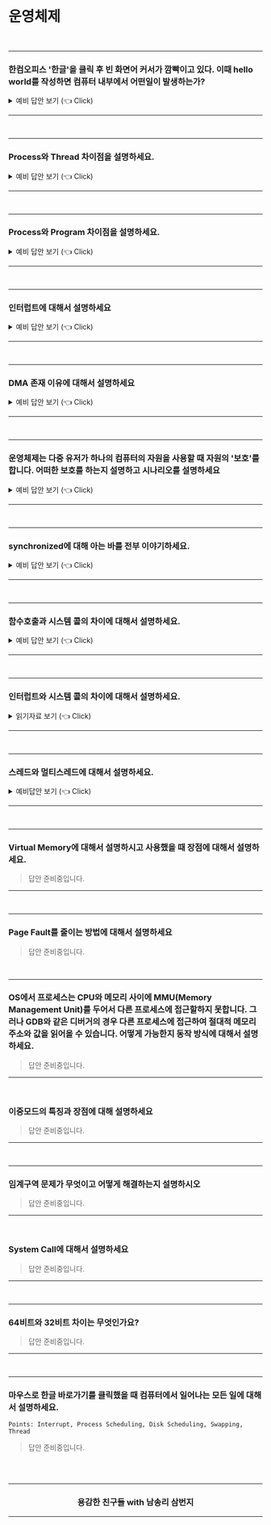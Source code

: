 # 운영체제

<br />

-----------------------

### 한컴오피스 '한글'을 클릭 후 빈 화면어 커서가 깜빡이고 있다. 이때 hello world를 작성하면 컴퓨터 내부에서 어떤일이 발생하는가?

<details>
   <summary> 예비 답안 보기 (👈 Click)</summary>
<br />

- 키보드에서 사용자 입력이 들어오면 키보드 컨트롤러가 인터럽트를 발생시켜 CPU에게 키가 입력되었다는 사실을 알려준다.
- CPU는 현재 수행중이던 작업의 상태를 저장하고 인터럽트 요청을 처리하기 위해 OS내에 정의된 키보드 인터럽트 처리 루틴을 찾아간다.
- 키보드 인터럽트 처리 루틴은 키보드로 부터 입력받은 내용을 메모리의 특정 부분에 저장해 해당 프로그램에게 키보드 입력이 들어왔음을 알리며 인터럽트 처리를 완료한다.
- 인터럽트 처리가 끝나면 인터럽트가 발생하기 직전 상태를 복구시켜 중단되었던 작업을 재개한다.

</details>

-----------------------

<br />

-----------------------

### Process와 Thread 차이점을 설명하세요.

<details>
   <summary> 예비 답안 보기 (👈 Click)</summary>
<br />

- 먼저 한가지 상황을 가정해보면 한 Server에서 같은 일을 수행하는 프로세스를 매번 fork 해서 만든다고 해보자. 이런 상황이 존재한다면 매번 동일한 코드를 복사하여 일을 수행하는 비효율적인 모습을 상상할 수 있다. fork를 하게 되면 PCB, 주소복사 등등 해줄 일이 많다. 그래서 등장한게 쓰레드인데 한 프로세스 내에서 독립적인 일을 수행해준다.
- 쓰레드는 레지스터와 스택을 제외하고는 모두 공유하여 사용하게 된다. 이렇게 될 경우 한가지 쓰레드가 I/O를 수행할 때 다른 쓰레드는 다른일을 하는 식으로 일을 좀 더 효율적으로 수행할 수 있게 된다. 그리고 요즘같이 multi-processor 환경을 갖춘 상태에서는 쓰레드로 각 CPU에 일을 할당해서 수행해 줄 수 있게 된다.

</details>

-----------------------

<br />

-----------------------

### Process와 Program 차이점을 설명하세요.

<details>
   <summary> 예비 답안 보기 (👈 Click)</summary>
<br />

- 실행 상태에 있는 것을 프로세스
- 하드디스크 안에 있는 것을 프로그램

</details>

-----------------------

<br />

-----------------------

### 인터럽트에 대해서 설명하세요

<details>
   <summary> 예비 답안 보기 (👈 Click)</summary>
<br />

Trap 은 S/W적으로 발생하는 인터럽트를 가리키는 명칭으로 알고있습니다. 예로 System Call, Segmentation fault 같은게 있습니다.
인터럽트는 컨트롤 씨를 누를때 처럼 H/W에서 발생하는 것을 명칭 하는 것으로 알고 있습니다.

인터럽트는 장치 내에서 예외상황이 발생하여 처리가 필요할 때 사용하는 것을 말합니다. interrupt vector에 그러한 인터럽트 신호가 오게 될 때 처리해야 하는 동작을 가리키는 주소를 적어놔 관리하게 됩니다. 무조건 우선적으로 처리되게 됩니다.


__하드웨어 인터럽트__
- 각종 하드웨어 장치들이 CPU에게 서비스를 받아야 하는 경우 발생.
- 인터럽트 라인을 통해 CPU에게 전달

__소프트웨어 인터럽트__
- 프로그램이 잘못된 연산을 수행할 경우 이에 대한 적절한 처리를 위해 사용되는 예외 상황 처리
- 자신이 작성하지 않은 코드를 운영체제로부터 서비스를 받기 위해 발생시키는 시스템콜(이를 트랩이라고 합니다.)

</details>

-----------------------

<br />

-----------------------

### DMA 존재 이유에 대해서 설명하세요

<details>
   <summary> 예비 답안 보기 (👈 Click)</summary>
<br />

- 모든 메모리 접근 연산이 CPU에 의해서만 이루어질 경우 주변 장치가 메모리 접근을 원할 때마다 인터럽트를 통해 CPU 업무가 방해를 받게 되어 CPU의 사용의 효율성이 떨어지는 문제가 발생한다. 
- DMA는 일종의 컨트롤러로서 CPU가 주변 장치들의 메모리 접근 요청에 의해 자주 인터럽트당하는 것을 막아주는 역할을 한다.
- DMA를 사용하면 로컬 버퍼에서 메모리로 읽어오는 작업을 CPU가 담당하는 것이 아니라, DMA가 대행하므로서 CPU는 원래 하던 작업을 멈추고 인터럽트를 처리할 필요가 없어지는 것이다. 

</details>

-----------------------

<br />

-----------------------

### 운영체제는 다중 유저가 하나의 컴퓨터의 자원을 사용할 때 자원의 '보호'를 합니다. 어떠한 보호를 하는지 설명하고 시나리오를 설명하세요

<details>
   <summary> 예비 답안 보기 (👈 Click)</summary>
<br />

크게 세 부분으로 나눌 수 있습니다.

__[1] 입출력장치 보호__
- A가 프린터에 인쇄를 요청하여 프린터가 A의 작업을 수행 중일 때 B가 프린터 요청을 하면 A의 작업 이후에 B의  작업을 수행해야합니다.
- 이와 관계된특권 명령(in, out) 명령은 에플리케이션에서 하는 것이 아닌 운영체제가 수행합니다. 

__[2] 메모리 보호__
- A가 실행한 프로세스는 B가 실행한 프로세스의 메모리를 읽거나 쓰지 못하도록 막습니다.
- CPU와 메모리 사이에 MMU(Memory Management Unit)두어서  base, limit 레지스터 값을 읽어서 해당 메모리 부분을 넘지 못하도록 합니다. 

__[3] CPU 보호__
- while ( n = 1) 과 같이 실수 혹은 고의로  하나의 프로세스가 CPU시간을 독점하는 일을 방지해야합니다.
- 일정 주기로 CPU에게 타이머가 인터럽트를 걸도록 회로를 설계합니다. 인터럽트를 걸면 CPU는 지금 하는 일을 멈추고 인터럽트 서비스 루틴으로 넘어갑니다. 이 코드에는 CPU 시간이 다른 모든 프로세스에게 골고루 가는지, 한 놈에게 집중되는지 체크합니다.

</details>

-----------------------

<br />

-----------------------

### synchronized에 대해 아는 바를 전부 이야기하세요.

<details>
   <summary> 예비 답안 보기 (👈 Click)</summary>
<br />

Topic
- 멀티스레딩 상황의 제어를 위해 synchronized를 적극 활용.
- 어떤 멀티스레드 상황이었는지, 왜 synchronized를 썼는지, synchronized가 mutex를 어떻게 보장하는지
- 내부적으로 어떻게 구현했는지, 다른 방법은 없었는지, 다른 방법과 synchronized를 비교했을 때의 장단점은 무엇인지, 
- 특정 상황을 제시한 뒤 이 경우라면 어떻게 적용시킬 수 있을 것인지

</details>

-----------------------

<br />

-----------------------

### 함수호출과 시스템 콜의 차이에 대해서 설명하세요.

<details>
   <summary> 예비 답안 보기 (👈 Click)</summary>
<br />

- 함수호출 : 자신이 작성한 함수 혹은 라이브러리에 저장된 함수를 호출하는 것
- 시스템 콜 : 운영체제에 정의된 함수를 호출하는 것

</details>

-----------------------

<br />

-----------------------

### 인터럽트와 시스템 콜의 차이에 대해서 설명하세요.

<details>
   <summary> 읽기자료 보기 (👈 Click)</summary>
<br />

- [Leetcode](https://leetcode.com/discuss/interview-question/operating-system/124838/Interrupt-Vs-System-Call)
- [Topcoder](https://accounts.topcoder.com/member?retUrl=https:%2F%2Fwww.topcoder.com%2Fsettings%2Fprofile&utm_source=community-app-main)

</details>

-----------------------

<br />

-----------------------

### 스레드와 멀티스레드에 대해서 설명하세요.

<details>
   <summary> 예비답안 보기 (👈 Click)</summary>
<br />

> 스레드와 멀티스레드 주제는 면접에서 정말 중요한 주제입니다. L사의 경우 얼마나 써봤는지 꼬리 질문으로 등장한 전력이 있습니다. 요약 글로는 충분하지 않을 것입니다. C수준이 아니더라도 Java, Python 언어 레벨에서 돌려보면서 살펴볼법한 중요한 주제입니다. 자세하게 알고싶다면 [Covenant. 파이썬 코드로 보는 멀티스레드](https://covenant.tistory.com/231)를 참고하세요!

- 스레드
   - 프로세스 내에 실행 흐름 단위입니다.
   - 쓰레드는 프로세스에 할당된 메모리, CPU 등의 자원을 사용합니다.
   - Stack만 별도의 메모리를 할당하며 Code, Data, Heap은 쓰레드간 공유합니다.
   - 한 스레드의 결과가 다른 스레드에 영향 끼칩니다. 크롬 하나의 탭에 문제가 생기면 없으면 크롬 자체를 다시 실행해야 하는 경우가 있습니다.
   - 스레드의 경우 디버깅이 어렵기에 동기화 문제는 주의해서 구현해야합니다.

- 멀티 스레드
   - 한 개의 단일 어플리케이션(응용프로그램)은 여러 스레드로 구성 후 작업 처리해야합니다.
   - 한글에서 싱글 스레드를 사용한다면 프린트를 하는 경우 문서 수정은 불가능할 것입니다.
   - 프로세스를 생성하는 것은 고비용입니다. 스레드를 사용한다면 시스템 자원 소모 감소 및 처리량 증가시킬 수 있습니다.
   - 스레드는 이미 공유하고 있기에 프로세스를 사용했다면 생길 통신 부담이 감소합니다.
   - 멀티 스레드를 사용할 경우 디버깅이 어렵습니다. 자원 공유 문제(일명 교착상태)가 생깁니다.

</details>

-----------------------

<br />

-----------------------

### Virtual Memory에 대해서 설명하시고 사용했을 때 장점에 대해서 설명하세요.

> 답안 준비중입니다.

-----------------------

<br />

-----------------------

### Page Fault를 줄이는 방법에 대해서 설명하세요

> 답안 준비중입니다.

<br />

-----------------------

### OS에서 프로세스는 CPU와 메모리 사이에 MMU(Memory Management Unit)를 두어서 다른 프로세스에 접근할하지 못합니다. 그러나 GDB와 같은 디버거의 경우 다른 프로세스에 접근하여 절대적 메모리 주소와 값을 읽어올 수 있습니다. 어떻게 가능한지 동작 방식에 대해서 설명하세요.

> 답안 준비중입니다.

-----------------------

<br />

### 이중모드의 특징과 장점에 대해 설명하세요

> 답안 준비중입니다.

-----------------------

<br />

-----------------------

### 임계구역 문제가 무엇이고 어떻게 해결하는지 설명하시오

> 답안 준비중입니다.

-----------------------

<br />

### System Call에 대해서 설명하세요

> 답안 준비중입니다.

-----------------------

<br />

-----------------------

### 64비트와 32비트 차이는 무엇인가요? 

> 답안 준비중입니다.

-----------------------

<br />

-----------------------

### 마우스로 한글 바로가기를 클릭했을 때 컴퓨터에서 일어나는 모든 일에 대해서 설명하세요.

`Points: Interrupt, Process Scheduling, Disk Scheduling, Swapping, Thread`

> 답안 준비중입니다.

<br />
<br />
<div align=center>
  <hr />
    <h3> 용감한 친구들 with 남송리 삼번지 </h3>
  <hr />
</div>
   

